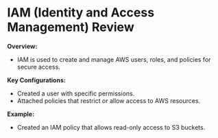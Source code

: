 # IAM (Identity and Access Management) Review

**Overview:**
- IAM is used to create and manage AWS users, roles, and policies for secure access.

**Key Configurations:**
- Created a user with specific permissions.
- Attached policies that restrict or allow access to AWS resources.

**Example:**
- Created an IAM policy that allows read-only access to S3 buckets.
